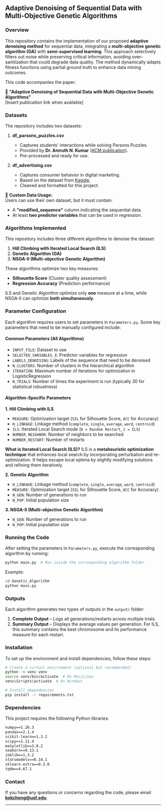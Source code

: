 ## **Adaptive Denoising of Sequential Data with Multi-Objective Genetic Algorithms**

### **Overview**
This repository contains the implementation of our proposed **adaptive denoising method** for sequential data, integrating a **multi-objective genetic algorithm (GA)** with **semi-supervised learning**. This approach selectively filters out noise while preserving critical information, avoiding over-sanitization that could degrade data quality. The method dynamically adapts fitness functions using partial ground truth to enhance data mining outcomes.

This code accompanies the paper:

📄 **"Adaptive Denoising of Sequential Data with Multi-Objective Genetic Algorithms"**  
[Insert publication link when available]

### **Datasets**
The repository includes two datasets:

1. **df_parsons_puzzles.csv**  
   - Captures students' interactions while solving Parsons Puzzles.
   - Provided by **Dr. Amruth N. Kumar** ([ACM publication](https://dl.acm.org/doi/10.1145/3159450.3159576)).
   - Pre-processed and ready for use.

2. **df_advertising.csv**  
   - Captures consumer behavior in digital marketing.
   - Based on the dataset from [Kaggle](https://www.kaggle.com/code/hughhuyton/multitouch-attribution-modelling/notebook).
   - Cleaned and formatted for this project.

🔹 **Custom Data Usage:**  
Users can use their own dataset, but it must contain:  
   - A **"modified_sequence"** column indicating the sequential data.  
   - At least **two predictor variables** that can be used in regression.

### **Algorithms Implemented**
This repository includes three different algorithms to denoise the dataset:

1. **Hill Climbing with Iterated Local Search (ILS)**  
2. **Genetic Algorithm (GA)**  
3. **NSGA-II (Multi-objective Genetic Algorithm)**  

These algorithms optimize two key measures:
- **Silhouette Score** (Cluster quality assessment)
- **Regression Accuracy** (Prediction performance)

ILS and Genetic Algorithm optimize only **one** measure at a time, while NSGA-II can optimize **both simultaneously**.

### **Parameter Configuration**
Each algorithm requires users to set parameters in `Parameters.py`. Some key parameters that need to be manually configured include:

#### **Common Parameters (All Algorithms)**
- `INPUT_FILE`: Dataset to use
- `SELECTED_VARIABLES_X`: Predictor variables for regression
- `LABELS_DENOISING`: Labels of the sequence that need to be denoised
- `N_CLUSTERS`: Number of clusters in the hierarchical algorithm
- `ITERATION`: Maximum number of iterations for optimization in LogisticRegression
- `N_TRIALS`: Number of times the experiment is run (typically 30 for statistical robustness)

#### **Algorithm-Specific Parameters**

**1. Hill Climbing with ILS**
- `MEASURE`: Optimization target (`SIL` for Silhouette Score, `ACC` for Accuracy)
- `H_LINKAGE`: Linkage method (`complete`, `single`, `average`, `ward`, `centroid`)
- `ILS`: Iterated Local Search mode (`0 = Random Restart`, `1 = ILS`)
- `NUMBER_NEIGHBOR`: Number of neighbors to be searched
- `NUMBER_RESTART`: Number of restarts

**What is Iterated Local Search (ILS)?**
ILS is a **metaheuristic optimization technique** that enhances local search by incorporating perturbation and re-optimization. It helps escape local optima by slightly modifying solutions and refining them iteratively.

**2. Genetic Algorithm**
- `H_LINKAGE`: Linkage method (`complete`, `single`, `average`, `ward`, `centroid`)
- `MEASURE`: Optimization target (`SIL` for Silhouette Score, `ACC` for Accuracy)
- `N_GEN`: Number of generations to run
- `N_POP`: Initial population size

**3. NSGA-II (Multi-objective Genetic Algorithm)**
- `N_GEN`: Number of generations to run
- `N_POP`: Initial population size

### **Running the Code**
After setting the parameters in `Parameters.py`, execute the corresponding algorithm by running:

```bash
python main.py  # Run inside the corresponding algorithm folder
```

Example:
```bash
cd Genetic_Algorithm
python main.py
```

### **Outputs**
Each algorithm generates two types of outputs in the `output/` folder:
1. **Complete Output** – Logs all generations/restarts across multiple trials.
2. **Summary Output** – Displays the average values per generation. For ILS, this summary contains the best chromosome and its performance measure for each restart.

### **Installation**
To set up the environment and install dependencies, follow these steps:

```bash
# Create a virtual environment (optional but recommended)
python -m venv venv
source venv/bin/activate  # On Mac/Linux
venv\Scripts\activate  # On Windows

# Install dependencies
pip install -r requirements.txt
```

### **Dependencies**
This project requires the following Python libraries:

```txt
numpy==1.26.3
pandas==2.1.4
scikit-learn==1.3.2
scipy==1.11.4
matplotlib==3.8.2
seaborn==0.13.1
joblib==1.3.2
statsmodels==0.14.1
sklearn-extra==0.3.0
tqdm==4.67.1
```

### **Contact**
If you have any questions or concerns regarding the code, please email **kokcheng@usf.edu**.

---


